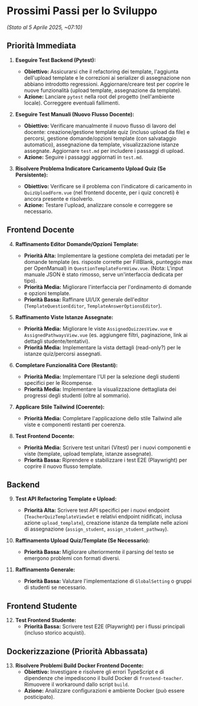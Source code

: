 # Prossimi Passi per lo Sviluppo

*(Stato al 5 Aprile 2025, ~07:10)*

## Priorità Immediata

1.  **Eseguire Test Backend (Pytest):**
    *   **Obiettivo:** Assicurarsi che il refactoring dei template, l'aggiunta dell'upload template e le correzioni ai serializer di assegnazione non abbiano introdotto regressioni. Aggiornare/creare test per coprire le nuove funzionalità (upload template, assegnazione da template).
    *   **Azione:** Lanciare `pytest` nella root del progetto (nell'ambiente locale). Correggere eventuali fallimenti.

2.  **Eseguire Test Manuali (Nuovo Flusso Docente):**
    *   **Obiettivo:** Verificare manualmente il nuovo flusso di lavoro del docente: creazione/gestione template quiz (incluso upload da file) e percorsi, gestione domande/opzioni template (con salvataggio automatico), assegnazione da template, visualizzazione istanze assegnate. Aggiornare `test.md` per includere i passaggi di upload.
    *   **Azione:** Seguire i passaggi aggiornati in `test.md`.

3.  **Risolvere Problema Indicatore Caricamento Upload Quiz (Se Persistente):**
    *   **Obiettivo:** Verificare se il problema con l'indicatore di caricamento in `QuizUploadForm.vue` (nel frontend docente, per i quiz concreti) è ancora presente e risolverlo.
    *   **Azione:** Testare l'upload, analizzare console e correggere se necessario.

## Frontend Docente

4.  **Raffinamento Editor Domande/Opzioni Template:**
    *   **Priorità Alta:** Implementare la gestione completa dei metadati per le domande template (es. risposte corrette per FillBlank, punteggio max per OpenManual) in `QuestionTemplateFormView.vue`. (Nota: L'input manuale JSON è stato rimosso, serve un'interfaccia dedicata per tipo).
    *   **Priorità Media:** Migliorare l'interfaccia per l'ordinamento di domande e opzioni template.
    *   **Priorità Bassa:** Raffinare UI/UX generale dell'editor (`TemplateQuestionEditor`, `TemplateAnswerOptionsEditor`).

5.  **Raffinamento Viste Istanze Assegnate:**
    *   **Priorità Media:** Migliorare le viste `AssignedQuizzesView.vue` e `AssignedPathwaysView.vue` (es. aggiungere filtri, paginazione, link ai dettagli studente/tentativi).
    *   **Priorità Media:** Implementare la vista dettagli (read-only?) per le istanze quiz/percorsi assegnati.

6.  **Completare Funzionalità Core (Restanti):**
    *   **Priorità Media:** Implementare l'UI per la selezione degli studenti specifici per le Ricompense.
    *   **Priorità Media:** Implementare la visualizzazione dettagliata dei progressi degli studenti (oltre al sommario).

7.  **Applicare Stile Tailwind (Coerente):**
    *   **Priorità Media:** Completare l'applicazione dello stile Tailwind alle viste e componenti restanti per coerenza.

8.  **Test Frontend Docente:**
    *   **Priorità Media:** Scrivere test unitari (Vitest) per i nuovi componenti e viste (template, upload template, istanze assegnate).
    *   **Priorità Bassa:** Riprendere e stabilizzare i test E2E (Playwright) per coprire il nuovo flusso template.

## Backend

9.  **Test API Refactoring Template e Upload:**
    *   **Priorità Alta:** Scrivere test API specifici per i nuovi endpoint (`TeacherQuizTemplateViewSet` e relativi endpoint nidificati, inclusa azione `upload_template`), creazione istanze da template nelle azioni di assegnazione (`assign_student`, `assign_student_pathway`).

10. **Raffinamento Upload Quiz/Template (Se Necessario):**
    *   **Priorità Bassa:** Migliorare ulteriormente il parsing del testo se emergono problemi con formati diversi.

11. **Raffinamento Generale:**
    *   **Priorità Bassa:** Valutare l'implementazione di `GlobalSetting` o gruppi di studenti se necessario.

## Frontend Studente

12. **Test Frontend Studente:**
    *   **Priorità Bassa:** Scrivere test E2E (Playwright) per i flussi principali (incluso storico acquisti).

## Dockerizzazione (Priorità Abbassata)

13. **Risolvere Problemi Build Docker Frontend Docente:**
    *   **Obiettivo:** Investigare e risolvere gli errori TypeScript e di dipendenze che impediscono il build Docker di `frontend-teacher`. Rimuovere il workaround dallo script `build`.
    *   **Azione:** Analizzare configurazioni e ambiente Docker (può essere posticipato).